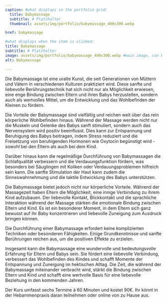 ```yaml
---
caption: #what displays in the portfolio grid:
  title: Babymassage
  subtitle: # Platzhalter
  thumbnail: assets/img/portfolio/babymassage_400x300.webp

href: babymassage

#what displays when the item is clicked:
title: Babymassage
subtitle: # Platzhalter
image: assets/img/portfolio/babymassage_400x300.webp #main image, can be a link or a file in assets/img/portfolio
alt: Babymassage

---
```


Die Babymassage ist eine uralte Kunst, die seit Generationen von Müttern und Vätern in verschiedenen Kulturen praktiziert wird. Diese sanfte und liebevolle Berührungstechnik hat sich nicht nur als Möglichkeit erwiesen, eine enge Bindung zwischen Eltern und ihren Babys herzustellen, sondern auch als wertvolles Mittel, um die Entwicklung und das Wohlbefinden der Kleinen zu fördern.

Die Vorteile der Babymassage sind vielfältig und reichen weit über das rein körperliche Wohlbefinden hinaus. Während der Massage werden nicht nur die Muskeln und Gelenke des Babys sanft stimuliert, sondern auch das Nervensystem wird positiv beeinflusst. Dies kann zur Entspannung und Beruhigung des Babys beitragen, indem Stress reduziert und die Freisetzung von beruhigenden Hormonen wie Oxytocin begünstigt wird - sowohl bei den Eltern als auch bei dem Kind.

Darüber hinaus kann die regelmäßige Durchführung von Babymassagen die Schlafqualität verbessern und die Verdauungsfunktion fördern, was besonders bei Säuglingen mit Koliken oder Verdauungsproblemen hilfreich sein kann. Die sanfte Stimulation der Haut kann zudem die Sinneswahrnehmung und die taktile Entwicklung des Babys unterstützen.

Die Babymassage bietet jedoch nicht nur körperliche Vorteile. Während der Massagezeit haben Eltern die Möglichkeit, eine innige Verbindung zu ihrem Kind aufzubauen. Der liebevolle Kontakt, Blickkontakt und die sprachliche Interaktion während der Massage stärken die emotionale Bindung zwischen Eltern und Kind. Es ist ein besonderer Moment, in dem Eltern sich ganz bewusst auf ihr Baby konzentrieren und liebevolle Zuneigung zum Ausdruck bringen können.

Die Durchführung einer Babymassage erfordert keine komplizierten Techniken oder besonderen Fähigkeiten. Einige Grundkenntnisse und sanfte Berührungen reichen aus, um die positiven Effekte zu erzielen.

Insgesamt kann die Babymassage eine wundervolle und bedeutungsvolle Erfahrung für Eltern und Babys sein. Sie fördert eine liebevolle Verbindung, verbessert das Wohlbefinden des Kindes und schafft Momente der Entspannung und Zuneigung im hektischen Alltag. Die Zeit, die während der Babymassage miteinander verbracht wird, stärkt die Bindung zwischen Eltern und Kind und schafft eine wertvolle Basis für eine liebevolle Beziehung in den kommenden Jahren.

Der Kurs umfasst sechs Termine á 60 Minuten und kostet 90€. Ihr könnt in der Hebammenpraxis daran teilnehmen oder online von zu Hause aus.